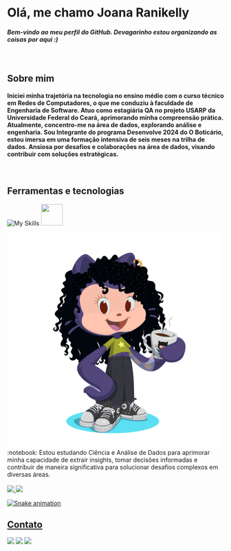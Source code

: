 # Olá, me chamo Joana Ranikelly
##### Bem-vindo ao meu perfil do GitHub. Devagarinho estou organizando as coisas por aqui :)
<br>


## Sobre mim
#### Iniciei minha trajetória na tecnologia no ensino médio com o curso técnico em Redes de Computadores, o que me conduziu à faculdade de Engenharia de Software. Atuo como estagiária QA no projeto USARP da Universidade Federal do Ceará, aprimorando minha compreensão prática. Atualmente, concentro-me na área de dados, explorando análise e engenharia. Sou Integrante do programa Desenvolve 2024 do O Boticário, estou imersa em uma formação intensiva de seis meses na trilha de dados. Ansiosa por desafios e colaborações na área de dados, visando contribuir com soluções estratégicas.

<br>

## Ferramentas e tecnologias
![My Skills](https://skillicons.dev/icons?i=py,r,java,anaconda,postgres,docker,vscode,git&perline=8&theme=light&)
<img src="https://cdn.jsdelivr.net/gh/devicons/devicon@latest/icons/jupyter/jupyter-original-wordmark.svg" width="50" height="50"/> 

<div align="left">

<img src = "octocat-1708897197974.png"  width="500" height="500" />

</div>


<div>
:notebook: Estou estudando Ciência e Análise de Dados para aprimorar minha capacidade de extrair insights,
tomar decisões informadas e contribuir de maneira significativa para solucionar desafios complexos em diversas áreas. 
</div>

<br>


<div>
<a href="https://github.com/joanaranikelly">
<img loading="lazy" height="180em" src="https://github-readme-stats.vercel.app/api/top-langs/?username=joanaranikelly&layout=compact&langs_count=7&&theme=transparent"/>
<img loading="lazy" height="180em" src="https://github-readme-stats.vercel.app/api?username=joanaranikelly&show_icons=true&theme=&theme=transparent&include_all_commits=true&count_private=true"/>
</div>

![Snake animation](https://github.com/joanaranikelly/joanaranikelly/blob/output/github-contribution-grid-snake.svg)


## Contato
<a href="https://www.linkedin.com/in/joanaranikelly2/" target="_blank"><img loading="lazy" src="https://img.shields.io/badge/-LinkedIn-%230077B5?style=for-the-badge&logo=linkedin&logoColor=white" target="_blank"></a> 
<a href="https://www.instagram.com/joanaranikelly/" target="_blank"><img loading="lazy" src="https://img.shields.io/badge/-Instagram-%23E4405F?style=for-the-badge&logo=instagram&logoColor=white" target="_blank"></a>
<a href = "mailto:joanaranikelly@gmail.com"><img loading="lazy" src="https://img.shields.io/badge/Gmail-D14836?style=for-the-badge&logo=gmail&logoColor=white" target="_blank"></a>  
</div>
